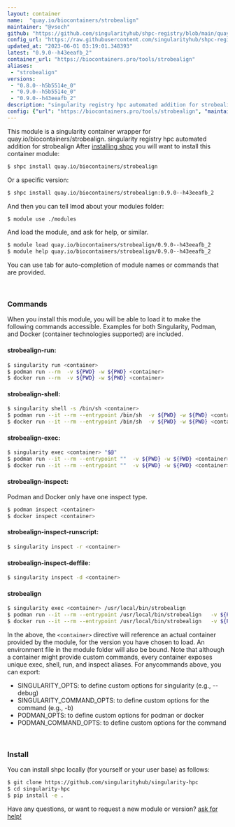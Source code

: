 ```yaml
---
layout: container
name:  "quay.io/biocontainers/strobealign"
maintainer: "@vsoch"
github: "https://github.com/singularityhub/shpc-registry/blob/main/quay.io/biocontainers/strobealign/container.yaml"
config_url: "https://raw.githubusercontent.com/singularityhub/shpc-registry/main/quay.io/biocontainers/strobealign/container.yaml"
updated_at: "2023-06-01 03:19:01.348393"
latest: "0.9.0--h43eeafb_2"
container_url: "https://biocontainers.pro/tools/strobealign"
aliases:
 - "strobealign"
versions:
 - "0.8.0--h5b5514e_0"
 - "0.9.0--h5b5514e_0"
 - "0.9.0--h43eeafb_2"
description: "singularity registry hpc automated addition for strobealign"
config: {"url": "https://biocontainers.pro/tools/strobealign", "maintainer": "@vsoch", "description": "singularity registry hpc automated addition for strobealign", "latest": {"0.9.0--h43eeafb_2": "sha256:1d61628d8d9756c471ba0c1695b2d943a7fe0a059068e8058325faf7f1e442cb"}, "tags": {"0.8.0--h5b5514e_0": "sha256:ed5a49652c2d82798289955d567586f7accd48b2f0119a88eefef28d34cf63c5", "0.9.0--h5b5514e_0": "sha256:d7dc12a30ef323095218d88839e8a1ea88b1e96b13fc62acc620457eb76aa3ff", "0.9.0--h43eeafb_2": "sha256:1d61628d8d9756c471ba0c1695b2d943a7fe0a059068e8058325faf7f1e442cb"}, "docker": "quay.io/biocontainers/strobealign", "aliases": {"strobealign": "/usr/local/bin/strobealign"}}
---
```


This module is a singularity container wrapper for quay.io/biocontainers/strobealign.
singularity registry hpc automated addition for strobealign
After [installing shpc](#install) you will want to install this container module:


```bash
$ shpc install quay.io/biocontainers/strobealign
```

Or a specific version:

```bash
$ shpc install quay.io/biocontainers/strobealign:0.9.0--h43eeafb_2
```

And then you can tell lmod about your modules folder:

```bash
$ module use ./modules
```

And load the module, and ask for help, or similar.

```bash
$ module load quay.io/biocontainers/strobealign/0.9.0--h43eeafb_2
$ module help quay.io/biocontainers/strobealign/0.9.0--h43eeafb_2
```

You can use tab for auto-completion of module names or commands that are provided.

<br>

### Commands

When you install this module, you will be able to load it to make the following commands accessible.
Examples for both Singularity, Podman, and Docker (container technologies supported) are included.

#### strobealign-run:

```bash
$ singularity run <container>
$ podman run --rm  -v ${PWD} -w ${PWD} <container>
$ docker run --rm  -v ${PWD} -w ${PWD} <container>
```

#### strobealign-shell:

```bash
$ singularity shell -s /bin/sh <container>
$ podman run --it --rm --entrypoint /bin/sh  -v ${PWD} -w ${PWD} <container>
$ docker run --it --rm --entrypoint /bin/sh  -v ${PWD} -w ${PWD} <container>
```

#### strobealign-exec:

```bash
$ singularity exec <container> "$@"
$ podman run --it --rm --entrypoint ""  -v ${PWD} -w ${PWD} <container> "$@"
$ docker run --it --rm --entrypoint ""  -v ${PWD} -w ${PWD} <container> "$@"
```

#### strobealign-inspect:

Podman and Docker only have one inspect type.

```bash
$ podman inspect <container>
$ docker inspect <container>
```

#### strobealign-inspect-runscript:

```bash
$ singularity inspect -r <container>
```

#### strobealign-inspect-deffile:

```bash
$ singularity inspect -d <container>
```


#### strobealign

```bash
$ singularity exec <container> /usr/local/bin/strobealign
$ podman run --it --rm --entrypoint /usr/local/bin/strobealign   -v ${PWD} -w ${PWD} <container> -c " $@"
$ docker run --it --rm --entrypoint /usr/local/bin/strobealign   -v ${PWD} -w ${PWD} <container> -c " $@"
```



In the above, the `<container>` directive will reference an actual container provided
by the module, for the version you have chosen to load. An environment file in the
module folder will also be bound. Note that although a container
might provide custom commands, every container exposes unique exec, shell, run, and
inspect aliases. For anycommands above, you can export:

 - SINGULARITY_OPTS: to define custom options for singularity (e.g., --debug)
 - SINGULARITY_COMMAND_OPTS: to define custom options for the command (e.g., -b)
 - PODMAN_OPTS: to define custom options for podman or docker
 - PODMAN_COMMAND_OPTS: to define custom options for the command

<br>

### Install

You can install shpc locally (for yourself or your user base) as follows:

```bash
$ git clone https://github.com/singularityhub/singularity-hpc
$ cd singularity-hpc
$ pip install -e .
```

Have any questions, or want to request a new module or version? [ask for help!](https://github.com/singularityhub/singularity-hpc/issues)
